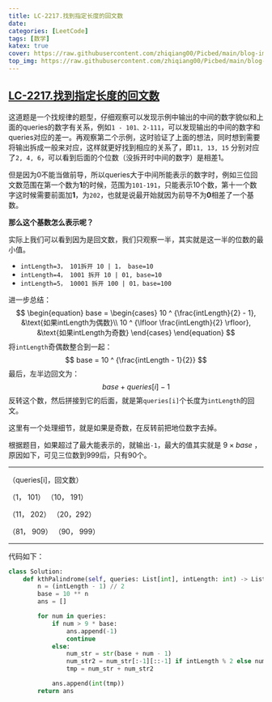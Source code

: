 ```yaml
---
title: LC-2217.找到指定长度的回文数
date: 
categories: [LeetCode]
tags: [数学]
katex: true
cover: https://raw.githubusercontent.com/zhiqiang00/Picbed/main/blog-images/2022/03/21/dae18aaed7ba285365dfc66efc93c0b2-614c4ad81befc-a6dbfe.png
top_img: https://raw.githubusercontent.com/zhiqiang00/Picbed/main/blog-images/2022/03/20/9d2244833e878e2169062087c9ab0874-wallhaven-g72p87-af7e51.jpg
---
```


## [LC-2217.找到指定长度的回文数](https://leetcode-cn.com/problems/find-palindrome-with-fixed-length/)

这道题是一个找规律的题型，仔细观察可以发现示例中输出的中间的数字貌似和上面的queries的数字有关系，例如`1 - 101、2-111`，可以发现输出的中间的数字和queries对应的差一。再观察第二个示例，这时验证了上面的想法，同时想到需要将输出拆成一般来对应，这样就更好找到相应的关系了，即`11, 13, 15` 分别对应了`2, 4, 6`，可以看到后面的个位数（没拆开时中间的数字）是相差1。

但是因为0不能当做前导，所以queries大于中间所能表示的数字时，例如三位回文数范围在第一个数为**1**的时候，范围为`101-191`，只能表示10个数，第十一个数字这时候需要前面加**1**，为`202`，也就是说最开始就因为前导不为**0**相差了一个基数。

**那么这个基数怎么表示呢？**

实际上我们可以看到因为是回文数，我们只观察一半，其实就是这一半的位数的最小值。

- `intLength=3， 101拆开 10 | 1， base=10`
- `intLength=4， 1001 拆开 10 | 01, base=10`
- `intLength=5， 10001 拆开 100 | 01，base=100`

进一步总结：
$$
\begin{equation}
	base =  \begin{cases}
	10 ^ {\frac{intLength}{2} - 1}, &\text{如果intLength为偶数}\\
	10 ^ {\lfloor \frac{intLength}{2} \rfloor}, &\text{如果intLength为奇数}	
		   \end{cases}
\end{equation}
$$
将`intLength`奇偶数整合到一起：
$$
base = 10 ^ {\frac{intLength - 1}{2}} 
$$
最后，左半边回文为：
$$
base + queries[i] - 1
$$
反转这个数，然后拼接到它的后面，就是第`queries[i]`个长度为`intLength`的回文。

这里有一个处理细节，就是如果是奇数，在反转前把地位数字去掉。

根据题目，如果超过了最大能表示的，就输出`-1`，最大的值其实就是 $9 \times base$ ，原因如下，可见三位数到999后，只有90个。

---

 （queries[i]，回文数）

（1， 101）     （10， 191）

（11， 202）   （20，292）

（81， 909）   （90， 999）

---



代码如下：

```python
class Solution:
    def kthPalindrome(self, queries: List[int], intLength: int) -> List[int]:
        n = (intLength - 1) // 2
        base = 10 ** n
        ans = []

        for num in queries:
            if num > 9 * base:
                ans.append(-1)
                continue
            else:
                num_str = str(base + num - 1)
                num_str2 = num_str[:-1][::-1] if intLength % 2 else num_str[::-1]
                tmp = num_str + num_str2

            ans.append(int(tmp))
        return ans
```

